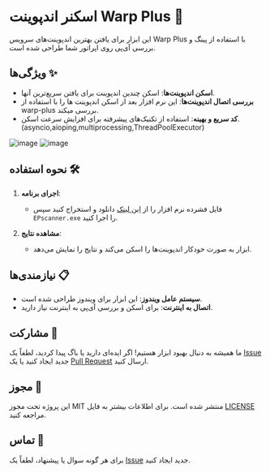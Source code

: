 # اسکنر اندپوینت Warp Plus 🚀

 این ابزار برای یافتن بهترین اندپوینت‌های سرویس Warp Plus با استفاده از پینگ و بررسی آی‌پی روی اپراتور شما طراحی شده است.

## ویژگی‌ها ✨

- **اسکن اندپوینت‌ها**: اسکن چندین اندپوینت برای یافتن سریع‌ترین آنها.
- **بررسی اتصال اندپوینت‌ها**: این نرم افزار بعد از اسکن اندپوینت‌ ها را با استفاده از warp-plus بررسی میکند.
- **کد سریع و بهینه**: استفاده از تکنیک‌های پیشرفته برای افزایش سرعت اسکن.(asyncio,aioping,multiprocessing,ThreadPoolExecutor)

![image](https://github.com/hossein-mohseni/EP-Scanner/assets/27780287/420a36f6-9f64-4ab0-a145-500e9c4e8271)
![image](https://github.com/hossein-mohseni/EP-Scanner/assets/27780287/a6af9c65-2104-4618-b99c-36d5d3bd6290)




## نحوه استفاده 🛠️

1. **اجرای برنامه**:
   - فایل فشرده نرم افزار را از [این لینک](https://github.com/hossein-mohseni/EP-Scanner/releases/download/v0.4.0/EPscanner.zip) دانلود و استخراج کنید سپس `EPscanner.exe` را اجرا کنید.

2. **مشاهده نتایج**:
   - ابزار به صورت خودکار اندپوینت‌ها را اسکن می‌کند و نتایج را نمایش می‌دهد.

## نیازمندی‌ها 📋

- **سیستم عامل ویندوز**: این ابزار برای ویندوز طراحی شده است.
- **اتصال به اینترنت**: برای اسکن و بررسی آی‌پی به اینترنت نیاز دارید.

## مشارکت 👥

ما همیشه به دنبال بهبود ابزار هستیم! اگر ایده‌ای دارید یا باگ پیدا کردید، لطفاً یک [Issue](https://github.com/hossein-mohseni/EP-Scanner/issues) جدید ایجاد کنید یا یک [Pull Request](https://github.com/hossein-mohseni/EP-Scanner/pulls) ارسال کنید.

## مجوز 📜

این پروژه تحت مجوز MIT منتشر شده است. برای اطلاعات بیشتر به فایل [LICENSE](https://github.com/hossein-mohseni/EP-Scanner/blob/main/LICENSE) مراجعه کنید.

## تماس 📧

برای هر گونه سوال یا پیشنهاد، لطفاً یک [Issue](https://github.com/hossein-mohseni/EP-Scanner/issues) جدید ایجاد کنید.

